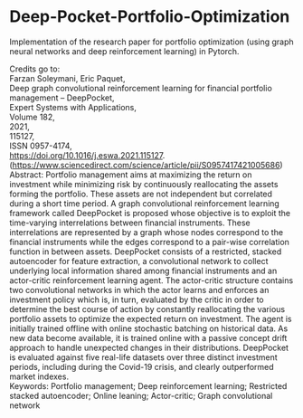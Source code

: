 # Deep-Pocket-Portfolio-Optimization
Implementation of the research paper for portfolio optimization (using graph neural networks and deep reinforcement learning) in Pytorch.

Credits go to: \
Farzan Soleymani, Eric Paquet, \
Deep graph convolutional reinforcement learning for financial portfolio management – DeepPocket, \
Expert Systems with Applications, \
Volume 182, \
2021, \
115127, \
ISSN 0957-4174, \
https://doi.org/10.1016/j.eswa.2021.115127. \
(https://www.sciencedirect.com/science/article/pii/S0957417421005686) \
Abstract: Portfolio management aims at maximizing the return on investment while minimizing risk by continuously reallocating the assets forming the portfolio. These assets are not independent but correlated during a short time period. A graph convolutional reinforcement learning framework called DeepPocket is proposed whose objective is to exploit the time-varying interrelations between financial instruments. These interrelations are represented by a graph whose nodes correspond to the financial instruments while the edges correspond to a pair-wise correlation function in between assets. DeepPocket consists of a restricted, stacked autoencoder for feature extraction, a convolutional network to collect underlying local information shared among financial instruments and an actor-critic reinforcement learning agent. The actor-critic structure contains two convolutional networks in which the actor learns and enforces an investment policy which is, in turn, evaluated by the critic in order to determine the best course of action by constantly reallocating the various portfolio assets to optimize the expected return on investment. The agent is initially trained offline with online stochastic batching on historical data. As new data become available, it is trained online with a passive concept drift approach to handle unexpected changes in their distributions. DeepPocket is evaluated against five real-life datasets over three distinct investment periods, including during the Covid-19 crisis, and clearly outperformed market indexes. \
Keywords: Portfolio management; Deep reinforcement learning; Restricted stacked autoencoder; Online leaning; Actor-critic; Graph convolutional network
